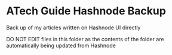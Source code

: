 # ATech Guide Hashnode Backup

Back up of my articles written on Hashnode UI directly

DO NOT EDIT files in this folder as the contents of the folder are automatically being updated from Hashnode
